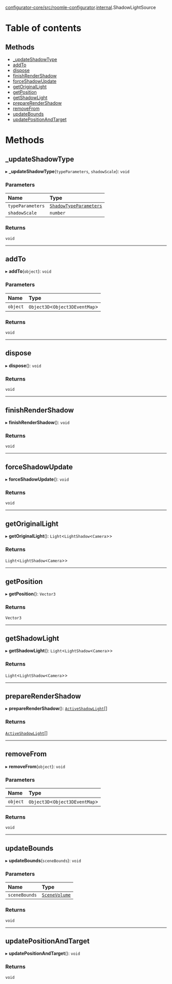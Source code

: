 [configurator-core/src/roomle-configurator](../modules/configurator_core_src_roomle_configurator.md).[internal](../modules/configurator_core_src_roomle_configurator._internal_.md).ShadowLightSource

# Table of contents

## Methods

- [\_updateShadowType](configurator_core_src_roomle_configurator._internal_.ShadowLightSource.md#_updateshadowtype)
- [addTo](configurator_core_src_roomle_configurator._internal_.ShadowLightSource.md#addto)
- [dispose](configurator_core_src_roomle_configurator._internal_.ShadowLightSource.md#dispose)
- [finishRenderShadow](configurator_core_src_roomle_configurator._internal_.ShadowLightSource.md#finishrendershadow)
- [forceShadowUpdate](configurator_core_src_roomle_configurator._internal_.ShadowLightSource.md#forceshadowupdate)
- [getOriginalLight](configurator_core_src_roomle_configurator._internal_.ShadowLightSource.md#getoriginallight)
- [getPosition](configurator_core_src_roomle_configurator._internal_.ShadowLightSource.md#getposition)
- [getShadowLight](configurator_core_src_roomle_configurator._internal_.ShadowLightSource.md#getshadowlight)
- [prepareRenderShadow](configurator_core_src_roomle_configurator._internal_.ShadowLightSource.md#preparerendershadow)
- [removeFrom](configurator_core_src_roomle_configurator._internal_.ShadowLightSource.md#removefrom)
- [updateBounds](configurator_core_src_roomle_configurator._internal_.ShadowLightSource.md#updatebounds)
- [updatePositionAndTarget](configurator_core_src_roomle_configurator._internal_.ShadowLightSource.md#updatepositionandtarget)

# Methods

## \_updateShadowType

▸ **_updateShadowType**(`typeParameters`, `shadowScale`): `void`

### Parameters

| Name | Type |
| :------ | :------ |
| `typeParameters` | [`ShadowTypeParameters`](configurator_core_src_roomle_configurator._internal_.ShadowTypeParameters.md) |
| `shadowScale` | `number` |

### Returns

`void`

___

## addTo

▸ **addTo**(`object`): `void`

### Parameters

| Name | Type |
| :------ | :------ |
| `object` | `Object3D`<`Object3DEventMap`\> |

### Returns

`void`

___

## dispose

▸ **dispose**(): `void`

### Returns

`void`

___

## finishRenderShadow

▸ **finishRenderShadow**(): `void`

### Returns

`void`

___

## forceShadowUpdate

▸ **forceShadowUpdate**(): `void`

### Returns

`void`

___

## getOriginalLight

▸ **getOriginalLight**(): `Light`<`LightShadow`<`Camera`\>\>

### Returns

`Light`<`LightShadow`<`Camera`\>\>

___

## getPosition

▸ **getPosition**(): `Vector3`

### Returns

`Vector3`

___

## getShadowLight

▸ **getShadowLight**(): `Light`<`LightShadow`<`Camera`\>\>

### Returns

`Light`<`LightShadow`<`Camera`\>\>

___

## prepareRenderShadow

▸ **prepareRenderShadow**(): [`ActiveShadowLight`](configurator_core_src_roomle_configurator._internal_.ActiveShadowLight.md)[]

### Returns

[`ActiveShadowLight`](configurator_core_src_roomle_configurator._internal_.ActiveShadowLight.md)[]

___

## removeFrom

▸ **removeFrom**(`object`): `void`

### Parameters

| Name | Type |
| :------ | :------ |
| `object` | `Object3D`<`Object3DEventMap`\> |

### Returns

`void`

___

## updateBounds

▸ **updateBounds**(`sceneBounds`): `void`

### Parameters

| Name | Type |
| :------ | :------ |
| `sceneBounds` | [`SceneVolume`](../classes/configurator_core_src_roomle_configurator._internal_.SceneVolume.md) |

### Returns

`void`

___

## updatePositionAndTarget

▸ **updatePositionAndTarget**(): `void`

### Returns

`void`
